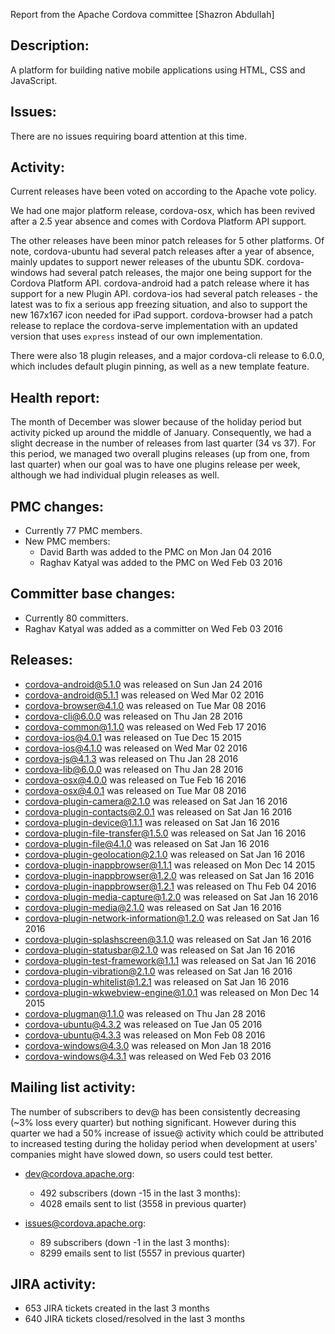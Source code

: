 Report from the Apache Cordova committee [Shazron Abdullah]

## Description: 

A platform for building native mobile applications using HTML, CSS and JavaScript. 

## Issues: 

There are no issues requiring board attention at this time.

## Activity: 

Current releases have been voted on according to the Apache vote policy. 

We had one major platform release, cordova-osx, which has been revived after a 2.5 year absence and comes with Cordova Platform API support. 

The other releases have been minor patch releases for 5 other platforms. Of note, cordova-ubuntu had several patch releases after a year of absence, mainly updates to support newer releases of the ubuntu SDK. cordova-windows had several patch releases, the major one being support for the Cordova Platform API. cordova-android had a patch release where it has support for a new Plugin API. cordova-ios had several patch releases - the latest was to fix a serious app freezing situation, and also to support the new 167x167 icon needed for iPad support. cordova-browser had a patch release to replace the cordova-serve implementation with an updated version that uses `express` instead of our own implementation.

There were also 18 plugin releases, and a major cordova-cli release to 6.0.0, which includes default plugin pinning, as well as a new template feature.

## Health report: 

The month of December was slower because of the holiday period but activity picked up around the middle of January. Consequently, we had a slight decrease in the number of releases from last quarter (34 vs 37). For this period, we managed two overall plugins releases (up from one, from last quarter) when our goal was to have one plugins release per week, although we had individual plugin releases as well.

## PMC changes: 
   
 - Currently 77 PMC members. 
 - New PMC members: 
    - David Barth was added to the PMC on Mon Jan 04 2016 
    - Raghav Katyal was added to the PMC on Wed Feb 03 2016 
   
## Committer base changes: 
   
 - Currently 80 committers. 
 - Raghav Katyal was added as a committer on Wed Feb 03 2016 
   
## Releases: 
   
 - cordova-android@5.1.0 was released on Sun Jan 24 2016 
 - cordova-android@5.1.1 was released on Wed Mar 02 2016 
 - cordova-browser@4.1.0 was released on Tue Mar 08 2016 
 - cordova-cli@6.0.0 was released on Thu Jan 28 2016 
 - cordova-common@1.1.0 was released on Wed Feb 17 2016 
 - cordova-ios@4.0.1 was released on Tue Dec 15 2015 
 - cordova-ios@4.1.0 was released on Wed Mar 02 2016 
 - cordova-js@4.1.3 was released on Thu Jan 28 2016 
 - cordova-lib@6.0.0 was released on Thu Jan 28 2016 
 - cordova-osx@4.0.0 was released on Tue Feb 16 2016 
 - cordova-osx@4.0.1 was released on Tue Mar 08 2016 
 - cordova-plugin-camera@2.1.0 was released on Sat Jan 16 2016 
 - cordova-plugin-contacts@2.0.1 was released on Sat Jan 16 2016 
 - cordova-plugin-device@1.1.1 was released on Sat Jan 16 2016 
 - cordova-plugin-file-transfer@1.5.0 was released on Sat Jan 16 2016 
 - cordova-plugin-file@4.1.0 was released on Sat Jan 16 2016 
 - cordova-plugin-geolocation@2.1.0 was released on Sat Jan 16 2016 
 - cordova-plugin-inappbrowser@1.1.1 was released on Mon Dec 14 2015 
 - cordova-plugin-inappbrowser@1.2.0 was released on Sat Jan 16 2016 
 - cordova-plugin-inappbrowser@1.2.1 was released on Thu Feb 04 2016 
 - cordova-plugin-media-capture@1.2.0 was released on Sat Jan 16 2016 
 - cordova-plugin-media@2.1.0 was released on Sat Jan 16 2016 
 - cordova-plugin-network-information@1.2.0 was released on Sat Jan 16 2016 
 - cordova-plugin-splashscreen@3.1.0 was released on Sat Jan 16 2016 
 - cordova-plugin-statusbar@2.1.0 was released on Sat Jan 16 2016 
 - cordova-plugin-test-framework@1.1.1 was released on Sat Jan 16 2016 
 - cordova-plugin-vibration@2.1.0 was released on Sat Jan 16 2016 
 - cordova-plugin-whitelist@1.2.1 was released on Sat Jan 16 2016 
 - cordova-plugin-wkwebview-engine@1.0.1 was released on Mon Dec 14 2015 
 - cordova-plugman@1.1.0 was released on Thu Jan 28 2016 
 - cordova-ubuntu@4.3.2 was released on Tue Jan 05 2016 
 - cordova-ubuntu@4.3.3 was released on Mon Feb 08 2016 
 - cordova-windows@4.3.0 was released on Mon Jan 18 2016 
 - cordova-windows@4.3.1 was released on Wed Feb 03 2016 
   
## Mailing list activity: 

The number of subscribers to dev@ has been consistently decreasing (~3% loss every quarter) but nothing significant. However during this quarter we had a 50% increase of issue@ activity which could be attributed to increased testing during the holiday period when development at users' companies might have slowed down, so users could test better.

 - dev@cordova.apache.org:  
    - 492 subscribers (down -15 in the last 3 months): 
    - 4028 emails sent to list (3558 in previous quarter) 
   
 - issues@cordova.apache.org:  
    - 89 subscribers (down -1 in the last 3 months): 
    - 8299 emails sent to list (5557 in previous quarter) 
   
   
## JIRA activity: 
   
 - 653 JIRA tickets created in the last 3 months 
 - 640 JIRA tickets closed/resolved in the last 3 months 
   

